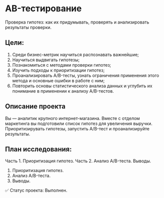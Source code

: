 # AB-тестирование
Проверка гипотез: как их придумывать, проверять и анализировать результаты проверки.
## Цели:
1. Среди бизнес-метрик научиться распознавать важнейшие;
2. Научиться выдвигать гипотезы;
3. Познакомиться с методами проверки гипотез;
4. Изучить подходы к приоритизации гипотез;
5. Проанализировать A/B-тесты, узнать ограничения применения этого метода и основные ошибки в работе с ним;
6. Повторить основы статистического анализа данных и углубить их понимание в применении к анализу A/B-тестов.
## Описание проекта
Вы — аналитик крупного интернет-магазина. Вместе с отделом маркетинга вы подготовили список гипотез для увеличения выручки.
Приоритизирувать гипотезы, запустить A/B-тест и проанализируйте результаты.

## План исследования: 

Часть 1. Приоритизация гипотез.
Часть 2. Анализ A/B-теста.
Выводы.
1. Приоритизация гипотез.
2. Анализ A/B-теста.
3. Выводы.

✅ Статус проекта: Выполнен.
